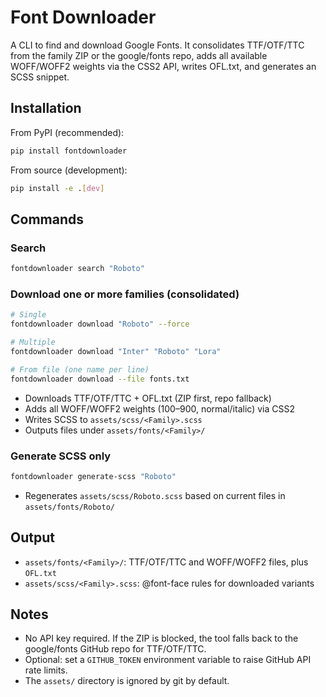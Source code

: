 # Font Downloader

A CLI to find and download Google Fonts. It consolidates TTF/OTF/TTC from the family ZIP or the google/fonts repo, adds all available WOFF/WOFF2 weights via the CSS2 API, writes OFL.txt, and generates an SCSS snippet.

## Installation

From PyPI (recommended):
```bash
pip install fontdownloader
```

From source (development):
```bash
pip install -e .[dev]
```

## Commands

### Search
```bash
fontdownloader search "Roboto"
```

### Download one or more families (consolidated)
```bash
# Single
fontdownloader download "Roboto" --force

# Multiple
fontdownloader download "Inter" "Roboto" "Lora"

# From file (one name per line)
fontdownloader download --file fonts.txt
```
- Downloads TTF/OTF/TTC + OFL.txt (ZIP first, repo fallback)
- Adds all WOFF/WOFF2 weights (100–900, normal/italic) via CSS2
- Writes SCSS to `assets/scss/<Family>.scss`
- Outputs files under `assets/fonts/<Family>/`

### Generate SCSS only
```bash
fontdownloader generate-scss "Roboto"
```
- Regenerates `assets/scss/Roboto.scss` based on current files in `assets/fonts/Roboto/`

## Output
- `assets/fonts/<Family>/`: TTF/OTF/TTC and WOFF/WOFF2 files, plus `OFL.txt`
- `assets/scss/<Family>.scss`: @font-face rules for downloaded variants

## Notes
- No API key required. If the ZIP is blocked, the tool falls back to the google/fonts GitHub repo for TTF/OTF/TTC.
- Optional: set a `GITHUB_TOKEN` environment variable to raise GitHub API rate limits.
- The `assets/` directory is ignored by git by default.
